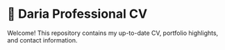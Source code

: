 # 👤 Daria Professional CV

Welcome! This repository contains my up-to-date CV, portfolio highlights, and contact information.
